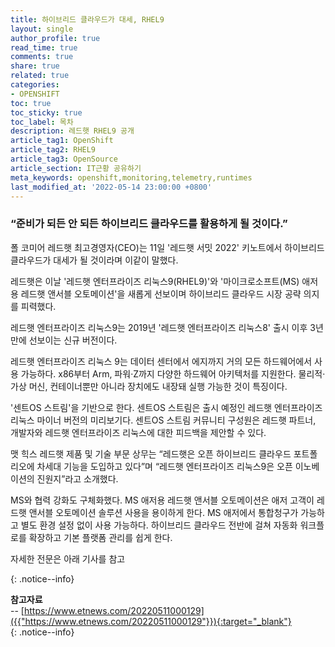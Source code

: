 ```yaml
---
title: 하이브리드 클라우드가 대세, RHEL9
layout: single
author_profile: true
read_time: true
comments: true
share: true
related: true
categories:
- OPENSHIFT
toc: true
toc_sticky: true
toc_label: 목차
description: 레드햇 RHEL9 공개 
article_tag1: OpenShift
article_tag2: RHEL9
article_tag3: OpenSource
article_section: IT근황 공유하기
meta_keywords: openshift,monitoring,telemetry,runtimes
last_modified_at: '2022-05-14 23:00:00 +0800'
---
```



### “준비가 되든 안 되든 하이브리드 클라우드를 활용하게 될 것이다.” 

폴 코미어 레드햇 최고경영자(CEO)는 11일 '레드햇 서밋 2022' 키노트에서 하이브리드 클라우드가 대세가 될 것이라며 이같이 말했다.

레드햇은 이날 '레드햇 엔터프라이즈 리눅스9(RHEL9)'와 '마이크로소프트(MS) 애저용 레드햇 앤서블 오토메이션'을 새롭게 선보이며 하이브리드 클라우드 시장 공략 의지를 피력했다.

레드햇 엔터프라이즈 리눅스9는 2019년 '레드햇 엔터프라이즈 리눅스8' 출시 이후 3년 만에 선보이는 신규 버전이다.

레드햇 엔터프라이즈 리눅스 9는 데이터 센터에서 에지까지 거의 모든 하드웨어에서 사용 가능하다. x86부터 Arm, 파워·Z까지 다양한 하드웨어 아키텍처를 지원한다. 물리적·가상 머신, 컨테이너뿐만 아니라 장치에도 내장돼 실행 가능한 것이 특징이다.

'센트OS 스트림'을 기반으로 한다. 센트OS 스트림은 출시 예정인 레드햇 엔터프라이즈 리눅스 마이너 버전의 미리보기다. 센트OS 스트림 커뮤니티 구성원은 레드햇 파트너, 개발자와 레드햇 엔터프라이즈 리눅스에 대한 피드백을 제안할 수 있다.

맷 힉스 레드햇 제품 및 기술 부문 상무는 “레드햇은 오픈 하이브리드 클라우드 포트폴리오에 차세대 기능을 도입하고 있다”며 “레드햇 엔터프라이즈 리눅스9은 오픈 이노베이션의 진원지”라고 소개했다.

MS와 협력 강화도 구체화했다. MS 애저용 레드햇 앤서블 오토메이션은 애저 고객이 레드햇 앤서블 오토메이션 솔루션 사용을 용이하게 한다. MS 애저에서 통합청구가 가능하고 별도 환경 설정 없이 사용 가능하다. 하이브리드 클라우드 전반에 걸쳐 자동화 워크플로를 확장하고 기본 플랫폼 관리를 쉽게 한다.

자세한 전문은 아래 기사를 참고

{: .notice--info}

**참고자료** <br>
-- [https://www.etnews.com/20220511000129]({{"https://www.etnews.com/20220511000129"}}){:target="_blank"} <br>
{: .notice--info}
